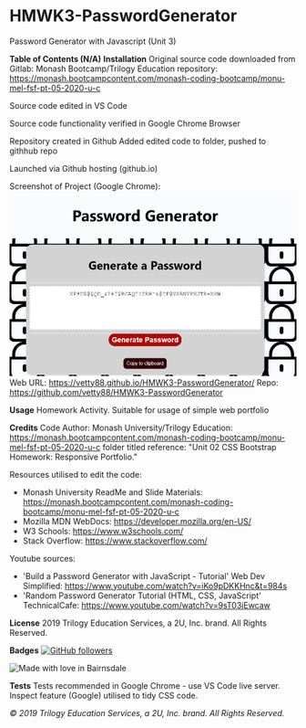 # HMWK3-PasswordGenerator
Password Generator with Javascript 
(Unit 3)

**Table of Contents (N/A)**
**Installation**
Original source code downloaded from Gitlab: Monash Bootcamp/Trilogy Education repository: https://monash.bootcampcontent.com/monash-coding-bootcamp/monu-mel-fsf-pt-05-2020-u-c

Source code edited in VS Code

Source code functionality verified in Google Chrome Browser

Repository created in Github Added edited code to folder, pushed to githhub repo

Launched via Github hosting (github.io)

Screenshot of Project (Google Chrome): 
![Screenshot](./screen.PNG?raw=true)
Web URL: https://vetty88.github.io/HMWK3-PasswordGenerator/
Repo: https://github.com/vetty88/HMWK3-PasswordGenerator


**Usage**
Homework Activity. Suitable for usage of simple web portfolio

**Credits**
Code Author: Monash University/Trilogy Education: https://monash.bootcampcontent.com/monash-coding-bootcamp/monu-mel-fsf-pt-05-2020-u-c folder titled reference: "Unit 02 CSS Bootstrap Homework: Responsive Portfolio."

Resources utilised to edit the code: 
* Monash University ReadMe and Slide Materials: https://monash.bootcampcontent.com/monash-coding-bootcamp/monu-mel-fsf-pt-05-2020-u-c 
* Mozilla MDN WebDocs: https://developer.mozilla.org/en-US/ 
* W3 Schools: https://www.w3schools.com/
* Stack Overflow: https://www.stackoverflow.com/

Youtube sources: 
* 'Build a Password Generator with JavaScript - Tutorial' Web Dev Simplified: https://www.youtube.com/watch?v=iKo9pDKKHnc&t=984s
* 'Random Password Generator Tutorial (HTML, CSS, JavaScript' TechnicalCafe: https://www.youtube.com/watch?v=9sT03jEwcaw

**License**
2019 Trilogy Education Services, a 2U, Inc. brand. All Rights Reserved.

**Badges**
[![GitHub followers](https://img.shields.io/github/followers/Naereen.svg?style=social&label=Follow&maxAge=2592000)](https://github.com/Naereen?tab=followers)

![Made with love in Bairnsdale ](https://madewithlove.now.sh/au?heart=true&template=plastic&text=Bairnsdale+)

**Tests**
Tests recommended in Google Chrome - use VS Code live server. Inspect feature (Google) utilised to tidy CSS code.


*© 2019 Trilogy Education Services, a 2U, Inc. brand. All Rights Reserved.*
